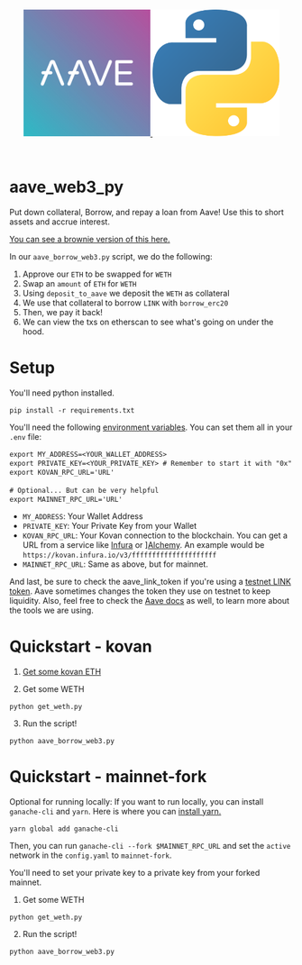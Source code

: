 <br/>
<p align="center">
<a href="https://chain.link" target="_blank">
<img src="https://raw.githubusercontent.com/PatrickAlphaC/aave_web3_py/main/img/aave.png" width="225" alt="Python + Aave">
<img src="https://raw.githubusercontent.com/PatrickAlphaC/aave_web3_py/main/img/python.png" width="225" alt="Python + Aave">
</a>
</p>
<br/>

# aave_web3_py

Put down collateral, Borrow, and repay a loan from Aave! Use this to short assets and accrue interest. 

[You can see a brownie version of this here. ](https://github.com/PatrickAlphaC/aave_brownie_py)

In our `aave_borrow_web3.py` script, we do the following:

1. Approve our `ETH` to be swapped for `WETH`
2. Swap an `amount` of `ETH` for `WETH`
3. Using `deposit_to_aave` we deposit the `WETH` as collateral
4. We use that collateral to borrow `LINK` with `borrow_erc20`
5. Then, we pay it back! 
6. We can view the txs on etherscan to see what's going on under the hood. 


# Setup

You'll need python installed. 

```
pip install -r requirements.txt
```

You'll need the following [environment variables](https://www.twilio.com/blog/2017/01/how-to-set-environment-variables.html). You can set them all in your `.env` file:
```
export MY_ADDRESS=<YOUR_WALLET_ADDRESS>
export PRIVATE_KEY=<YOUR_PRIVATE_KEY> # Remember to start it with "0x"
export KOVAN_RPC_URL='URL'

# Optional... But can be very helpful
export MAINNET_RPC_URL='URL'
```

- `MY_ADDRESS`: Your Wallet Address
- `PRIVATE_KEY`: Your Private Key from your Wallet
- `KOVAN_RPC_URL`: Your Kovan connection to the blockchain. You can get a URL from a service like [Infura](https://infura.io/) or ][Alchemy](https://www.alchemy.com/). An example would be `https://kovan.infura.io/v3/fffffffffffffffffffff`
- `MAINNET_RPC_URL`: Same as above, but for mainnet. 

And last, be sure to check the aave_link_token if you're using a [testnet LINK token](https://docs.aave.com/developers/deployed-contracts/deployed-contracts0).  Aave sometimes changes the token they use on testnet to keep liquidity. 
Also, feel free to check the [Aave docs](https://docs.aave.com/developers/the-core-protocol/lendingpool) as well, to learn more about the tools we are using. 

# Quickstart - kovan

1. [Get some kovan ETH](https://faucet.kovan.network/)

2. Get some WETH

```
python get_weth.py
```

3. Run the script!

```
python aave_borrow_web3.py
```


# Quickstart - mainnet-fork


Optional for running locally:
If you want to run locally, you can install `ganache-cli` and `yarn`. Here is where you can [install yarn.](https://classic.yarnpkg.com/en/docs/install/#mac-stable)

```
yarn global add ganache-cli
```

Then, you can run `ganache-cli --fork $MAINNET_RPC_URL` and set the `active` network in the `config.yaml` to `mainnet-fork`. 

You'll need to set your private key to a private key from your forked mainnet. 

1. Get some WETH

```
python get_weth.py
```

2. Run the script!

```
python aave_borrow_web3.py
```

